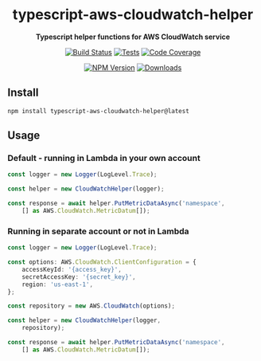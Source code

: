<h1 align="center">typescript-aws-cloudwatch-helper</h1>

<div align="center">
    
<b>Typescript helper functions for AWS CloudWatch service</b>
    
[![Build Status](https://dev.azure.com/kbrashears5/github/_apis/build/status/kbrashears5.typescript-aws-cloudwatch-helper?branchName=master)](https://dev.azure.com/kbrashears5/github/_build/latest?definitionId=17&branchName=master)
[![Tests](https://img.shields.io/azure-devops/tests/kbrashears5/github/17)](https://img.shields.io/azure-devops/tests/kbrashears5/github/17)
[![Code Coverage](https://img.shields.io/azure-devops/coverage/kbrashears5/github/17)](https://img.shields.io/azure-devops/coverage/kbrashears5/github/17)

[![NPM Version](https://img.shields.io/npm/v/typescript-aws-cloudwatch-helper)](https://img.shields.io/npm/v/typescript-aws-cloudwatch-helper)
[![Downloads](https://img.shields.io/npm/dt/typescript-aws-cloudwatch-helper)](https://img.shields.io/npm/dt/typescript-aws-cloudwatch-helper)
</div>

## Install
```
npm install typescript-aws-cloudwatch-helper@latest
```

## Usage
### Default - running in Lambda in your own account
```typescript
const logger = new Logger(LogLevel.Trace);

const helper = new CloudWatchHelper(logger);

const response = await helper.PutMetricDataAsync('namespace',
    [] as AWS.CloudWatch.MetricDatum[]);
```

### Running in separate account or not in Lambda
```typescript
const logger = new Logger(LogLevel.Trace);

const options: AWS.CloudWatch.ClientConfiguration = {
    accessKeyId: '{access_key}',
    secretAccessKey: '{secret_key}',
    region: 'us-east-1',
};

const repository = new AWS.CloudWatch(options);

const helper = new CloudWatchHelper(logger,
    repository);

const response = await helper.PutMetricDataAsync('namespace',
    [] as AWS.CloudWatch.MetricDatum[]);
```